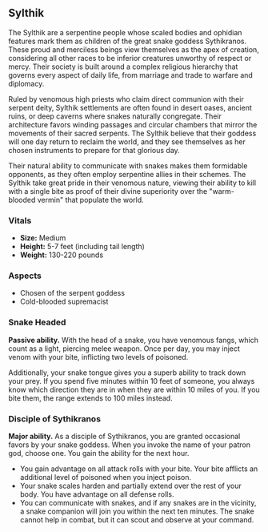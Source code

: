 ## Sylthik

The Sylthik are a serpentine people whose scaled bodies and ophidian features mark them as children of the great snake goddess Sythikranos. These proud and merciless beings view themselves as the apex of creation, considering all other races to be inferior creatures unworthy of respect or mercy. Their society is built around a complex religious hierarchy that governs every aspect of daily life, from marriage and trade to warfare and diplomacy.

Ruled by venomous high priests who claim direct communion with their serpent deity, Sylthik settlements are often found in desert oases, ancient ruins, or deep caverns where snakes naturally congregate. Their architecture favors winding passages and circular chambers that mirror the movements of their sacred serpents. The Sylthik believe that their goddess will one day return to reclaim the world, and they see themselves as her chosen instruments to prepare for that glorious day.

Their natural ability to communicate with snakes makes them formidable opponents, as they often employ serpentine allies in their schemes. The Sylthik take great pride in their venomous nature, viewing their ability to kill with a single bite as proof of their divine superiority over the "warm-blooded vermin" that populate the world.

### Vitals

- **Size:** Medium
- **Height:** 5-7 feet (including tail length)
- **Weight:** 130-220 pounds

### Aspects

- Chosen of the serpent goddess
- Cold-blooded supremacist

### Snake Headed

**Passive ability.**
With the head of a snake, you have venomous fangs, which count as a light, piercing melee weapon. Once per day, you may inject venom with your bite, inflicting two levels of poisoned.

Additionally, your snake tongue gives you a superb ability to track down your prey. If you spend five minutes within 10 feet of someone, you always know which direction they are in when they are within 10 miles of you. If you bite them, the range extends to 100 miles instead.

### Disciple of Sythikranos

**Major ability.**
As a disciple of Sythikranos, you are granted occasional favors by your snake goddess. When you invoke the name of your patron god, choose one. You gain the ability for the next hour.

- You gain advantage on all attack rolls with your bite. Your bite afflicts an additional level of poisoned when you inject poison.
- Your snake scales harden and partially extend over the rest of your body. You have advantage on all defense rolls.
- You can communicate with snakes, and if any snakes are in the vicinity, a snake companion will join you within the next ten minutes. The snake cannot help in combat, but it can scout and observe at your command.